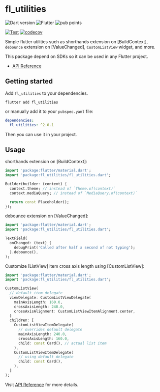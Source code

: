 <!--
This README describes the package. If you publish this package to pub.dev,
this README's contents appear on the landing page for your package.

For information about how to write a good package README, see the guide for
[writing package pages](https://dart.dev/guides/libraries/writing-package-pages).

For general information about developing packages, see the Dart guide for
[creating packages](https://dart.dev/guides/libraries/create-library-packages)
and the Flutter guide for
[developing packages and plugins](https://flutter.dev/developing-packages).
-->

[library-doc]:
  https://pub.dev/documentation/fl_utilities/latest/fl_utilities/fl_utilities-library.html

# fl_utilities

![Dart version](https://img.shields.io/badge/SDK-^3.0.0-red?style=flat&logo=dart&logoColor=2cb8f7&labelColor=333333&color=01579b)
![Flutter](https://img.shields.io/badge/SDK-^3.10.0-red?style=flat&logo=flutter&logoColor=2cb8f7&labelColor=333333&color=01579b)
![pub points](https://img.shields.io/pub/points/fl_utilities?labelColor=333333&color=01579b)

[![Test](https://github.com/KeidsID/fl_utilities/actions/workflows/test.yml/badge.svg)](https://github.com/KeidsID/fl_utilities/actions/workflows/test.yml)
[![codecov](https://codecov.io/gh/KeidsID/fl_utilities/graph/badge.svg?token=PNFMB749KY)](https://codecov.io/gh/KeidsID/fl_utilities)

Simple flutter utilities such as shorthands extension on [BuildContext],
`debounce` extension on [ValueChanged], `CustomListView` widget, and more.

This package depend on SDKs so it can be used in any Flutter project.

- [API Reference][library-doc]

## Getting started

Add `fl_utilities` to your dependencies.

```
flutter add fl_utilities
```

or manually add it to your `pubspec.yaml` file:

```yaml
dependencies:
  fl_utilities: ^2.0.1
```

Then you can use it in your project.

## Usage

shorthands extension on [BuildContext]:

```dart
import 'package:flutter/material.dart';
import 'package:fl_utilities/fl_utilities.dart';

Builder(builder: (context) {
  context.theme; // instead of `Theme.of(context)`
  context.mediaQuery; // instead of `MediaQuery.of(context)`

  return const Placeholder();
});
```

debounce extension on [ValueChanged]:

```dart
import 'package:flutter/material.dart';
import 'package:fl_utilities/fl_utilities.dart';

TextField(
  onChanged: (text) {
    debugPrint('Called after half a second of not typing');
  }.debounce(),
);
```

Customize [ListView] item cross axis length using [CustomListView]:

```dart
import 'package:flutter/material.dart';
import 'package:fl_utilities/fl_utilities.dart';

CustomListView(
  // default item delegate
  viewDelegate: CustomListViewDelegate(
    mainAxisLength: 160.0,
    crossAxisLength: 240.0,
    crossAxisAlignment: CustomListViewItemAlignment.center,
  )
  children: [
    CustomListViewItemDelegate(
      // overrides default delegate
      mainAxisLength: 240.0,
      crossAxisLength: 160.0,
      child: const Card(), // actual list item
    ),
    CustomListViewItemDelegate(
      // using default delegate
      child: const Card(),
    ),
  ]
);
```

Visit [API Reference][library-doc] for more details.
